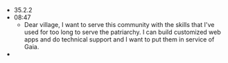 - 35.2.2
- 08:47
	- Dear village, I want to serve this community with the skills that I've used for too long to serve the patriarchy. I can build customized web apps and do technical support and I want to put them in service of Gaia.
-